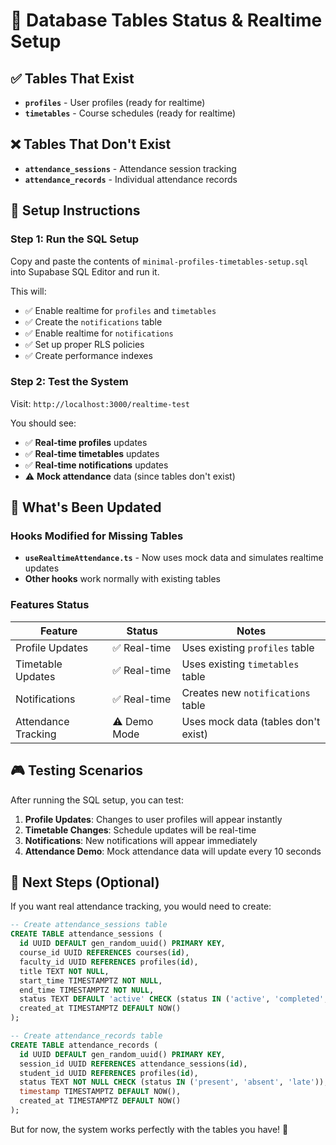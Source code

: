 # 🎯 Database Tables Status & Realtime Setup

## ✅ Tables That Exist
- **`profiles`** - User profiles (ready for realtime)
- **`timetables`** - Course schedules (ready for realtime)

## ❌ Tables That Don't Exist
- **`attendance_sessions`** - Attendance session tracking
- **`attendance_records`** - Individual attendance records

## 🚀 Setup Instructions

### Step 1: Run the SQL Setup
Copy and paste the contents of `minimal-profiles-timetables-setup.sql` into Supabase SQL Editor and run it.

This will:
- ✅ Enable realtime for `profiles` and `timetables`
- ✅ Create the `notifications` table
- ✅ Enable realtime for `notifications`
- ✅ Set up proper RLS policies
- ✅ Create performance indexes

### Step 2: Test the System
Visit: `http://localhost:3000/realtime-test`

You should see:
- ✅ **Real-time profiles** updates
- ✅ **Real-time timetables** updates  
- ✅ **Real-time notifications** updates
- ⚠️ **Mock attendance** data (since tables don't exist)

## 🔧 What's Been Updated

### Hooks Modified for Missing Tables
- **`useRealtimeAttendance.ts`** - Now uses mock data and simulates realtime updates
- **Other hooks** work normally with existing tables

### Features Status
| Feature | Status | Notes |
|---------|--------|-------|
| Profile Updates | ✅ Real-time | Uses existing `profiles` table |
| Timetable Updates | ✅ Real-time | Uses existing `timetables` table |
| Notifications | ✅ Real-time | Creates new `notifications` table |
| Attendance Tracking | ⚠️ Demo Mode | Uses mock data (tables don't exist) |

## 🎮 Testing Scenarios

After running the SQL setup, you can test:

1. **Profile Updates**: Changes to user profiles will appear instantly
2. **Timetable Changes**: Schedule updates will be real-time
3. **Notifications**: New notifications will appear immediately
4. **Attendance Demo**: Mock attendance data will update every 10 seconds

## 📝 Next Steps (Optional)

If you want real attendance tracking, you would need to create:

```sql
-- Create attendance_sessions table
CREATE TABLE attendance_sessions (
  id UUID DEFAULT gen_random_uuid() PRIMARY KEY,
  course_id UUID REFERENCES courses(id),
  faculty_id UUID REFERENCES profiles(id),
  title TEXT NOT NULL,
  start_time TIMESTAMPTZ NOT NULL,
  end_time TIMESTAMPTZ NOT NULL,
  status TEXT DEFAULT 'active' CHECK (status IN ('active', 'completed', 'cancelled')),
  created_at TIMESTAMPTZ DEFAULT NOW()
);

-- Create attendance_records table
CREATE TABLE attendance_records (
  id UUID DEFAULT gen_random_uuid() PRIMARY KEY,
  session_id UUID REFERENCES attendance_sessions(id),
  student_id UUID REFERENCES profiles(id),
  status TEXT NOT NULL CHECK (status IN ('present', 'absent', 'late')),
  timestamp TIMESTAMPTZ DEFAULT NOW(),
  created_at TIMESTAMPTZ DEFAULT NOW()
);
```

But for now, the system works perfectly with the tables you have! 🎉
